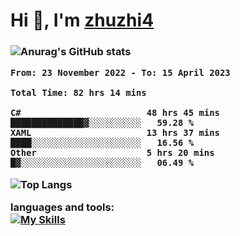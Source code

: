  
<h1 align="left">Hi 👋, I'm <a href="https://github.com/zhuzhi14/">zhuzhi4</a></h1>
<h3 align="left"🎉🎉🎇🎇😀😀A passionate frontend developer 🎉🎉🎇🎇😀😀</h3>


![Anurag's GitHub stats](https://github-readme-stats.vercel.app/api?username=zhuzhi14&show_icons=true&theme=radical)


<!--START_SECTION:waka-->

```text
From: 23 November 2022 - To: 15 April 2023

Total Time: 82 hrs 14 mins

C#                        48 hrs 45 mins  ██████████████▓░░░░░░░░░░   59.28 %
XAML                      13 hrs 37 mins  ████░░░░░░░░░░░░░░░░░░░░░   16.56 %
Other                     5 hrs 20 mins   █▓░░░░░░░░░░░░░░░░░░░░░░░   06.49 %
```

<!--END_SECTION:waka-->
<!---
zhuzhi14/zhuzhi14 is a ✨ special ✨ repository because its `README.md` (this file) appears on your GitHub profile.
You can click the Preview link to take a look at your changes.
--->
![Top Langs](https://github-readme-stats.vercel.app/api/top-langs/?username=zhuzhi14&show_icons=true&theme=tokyonight&hide=css,html,php,javascript)


**languages and tools:**  
[![My Skills](https://skillicons.dev/icons?i=cs,dotnet,php,github,visualstudio,vscode,js,ts,go,mysql,react,vue,html,css,dart,wasm)](https://skillicons.dev)





